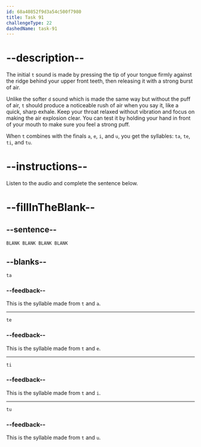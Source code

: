 ```yaml
---
id: 68a40852f9d3a54c500f7980
title: Task 91
challengeType: 22
dashedName: task-91
---
```


<!-- (Audio) A: t, ta, te, ti, tu -->

# --description--

The initial `t` sound is made by pressing the tip of your tongue firmly against the ridge behind your upper front teeth, then releasing it with a strong burst of air.

Unlike the softer `d` sound which is made the same way but without the puff of air, `t` should produce a noticeable rush of air when you say it, like a quick, sharp exhale. Keep your throat relaxed without vibration and focus on making the air explosion clear. You can test it by holding your hand in front of your mouth to make sure you feel a strong puff.

When `t` combines with the finals `a`, `e`, `i`, and `u`, you get the syllables: `ta`, `te`, `ti`, and `tu`.

# --instructions--

Listen to the audio and complete the sentence below.

# --fillInTheBlank--

## --sentence--

`BLANK BLANK BLANK BLANK`

## --blanks--

`ta`

### --feedback--

This is the syllable made from `t` and `a`.

---

`te`

### --feedback--

This is the syllable made from `t` and `e`.

---

`ti`

### --feedback--

This is the syllable made from `t` and `i`.

---

`tu`

### --feedback--

This is the syllable made from `t` and `u`.
